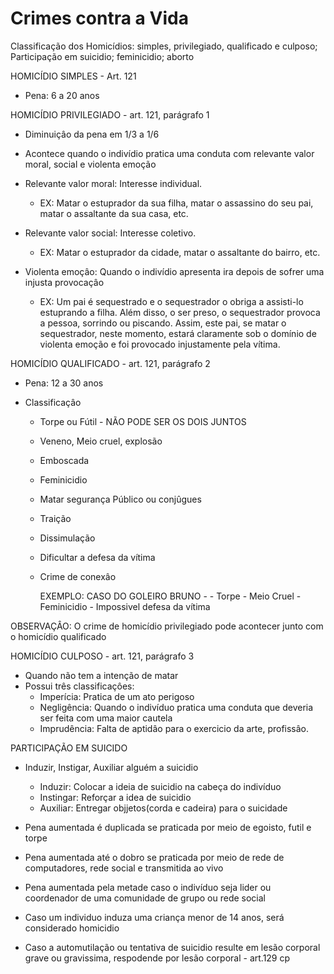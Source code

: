 # Crimes contra a Vida
Classificação dos Homicídios: simples, privilegiado, qualificado e culposo; Participação em suicidio; feminicidio; aborto


HOMICÍDIO SIMPLES - Art. 121
   - Pena: 6 a 20 anos
   
HOMICÍDIO PRIVILEGIADO - art. 121, parágrafo 1
   - Diminuiçâo da pena em 1/3 a 1/6
   - Acontece quando o indivídio pratica uma conduta com relevante valor moral, social e violenta emoção
   
   - Relevante valor moral: Interesse individual.
     - EX: Matar o estuprador da sua filha, matar o assassino do seu pai, matar o assaltante da sua casa, etc.
   - Relevante valor social: Interesse coletivo.
     - EX: Matar o estuprador da cidade, matar o assaltante do bairro, etc.
   - Violenta emoçâo: Quando o indivídio apresenta ira depois de sofrer uma injusta provocaçâo
     - EX: Um pai é sequestrado e o sequestrador o obriga a assisti-lo estuprando a filha. Além disso, o ser preso, o sequestrador provoca a pessoa, sorrindo ou piscando. Assim, este pai, se matar o sequestrador, neste momento, estará claramente sob o domínio de violenta emoção e foi provocado injustamente pela vítima.
 
 HOMICÍDIO QUALIFICADO - art. 121, parágrafo 2
   - Pena: 12 a 30 anos
   
   - Classificaçâo
     - Torpe ou Fútil - NÃO PODE SER OS DOIS JUNTOS
     - Veneno, Meio cruel, explosão
     - Emboscada
     - Feminicidio
     - Matar segurança Público ou conjûgues
     - Traição
     - Dissimulação
     - Dificultar a defesa da vítima
     - Crime de conexâo
     
       EXEMPLO: CASO DO GOLEIRO BRUNO - 
                - Torpe
                - Meio Cruel
                - Feminicidio
                - Impossivel defesa da vítima
     
 OBSERVAÇÂO: O crime de homicídio privilegiado pode acontecer junto com o homicídio qualificado
 
 HOMICÍDIO CULPOSO - art. 121, parágrafo 3
   - Quando não tem a intenção de matar
   - Possui três classificaçôes:
     - Imperícia: Pratica de um ato perigoso
     - Negligência: Quando o indivíduo pratica uma conduta que deveria ser feita com uma maior cautela 
     - Imprudência: Falta de aptidâo para o exercicio da arte, profissâo.
     
 PARTICIPAÇÃO EM SUICIDO
 - Induzir, Instigar, Auxiliar alguém a suicidio 
   - Induzir: Colocar a ideia de suicidio na cabeça do indivíduo
   - Instingar: Reforçar a idea de suicidio 
   - Auxiliar: Entregar objjetos(corda e cadeira) para o suicidade
   
 - Pena aumentada é duplicada se praticada por meio de egoisto, futil e torpe
 - Pena aumentada até o dobro se praticada por meio de rede de computadores, rede social e transmitida ao vivo
 - Pena aumentada pela metade caso o indivíduo seja lider ou coordenador de uma comunidade de grupo ou rede social
 - Caso um individuo induza uma criança menor de 14 anos, será considerado homicidio 
 - Caso a automutilação ou tentativa de suicidio resulte em lesão corporal grave ou gravissima, respodende por lesão corporal - art.129 cp
 
